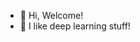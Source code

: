 - 👋 Hi, Welcome!
- 🌱 I like deep learning stuff!

<!---
zyinghua/zyinghua is a ✨ special ✨ repository because its `README.md` (this file) appears on your GitHub profile.
You can click the Preview link to take a look at your changes.
--->
